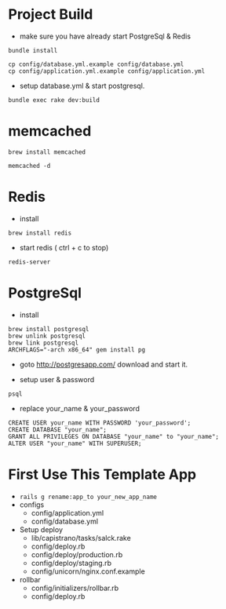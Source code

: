 Project Build
===============

- make sure you have already start PostgreSql & Redis

```
bundle install
```

```
cp config/database.yml.example config/database.yml
cp config/application.yml.example config/application.yml
```

- setup database.yml & start postgresql.

```
bundle exec rake dev:build
```

memcached
===========

```
brew install memcached
```

```
memcached -d
```

Redis
================

- install

```
brew install redis
```

- start redis ( ctrl + c to stop)

```
redis-server
```

PostgreSql
=================

- install

```
brew install postgresql
brew unlink postgresql
brew link postgresql
ARCHFLAGS="-arch x86_64" gem install pg
```

- goto http://postgresapp.com/ download and start it.

- setup user & password

```
psql
```

- replace your_name & your_password

```
CREATE USER your_name WITH PASSWORD 'your_password';
CREATE DATABASE "your_name";
GRANT ALL PRIVILEGES ON DATABASE "your_name" to "your_name";
ALTER USER "your_name" WITH SUPERUSER;
```

First Use This Template App
================================

- `rails g rename:app_to your_new_app_name`
- configs
  - config/application.yml
  - config/database.yml
- Setup deploy
  - lib/capistrano/tasks/salck.rake
  - config/deploy.rb
  - config/deploy/production.rb
  - config/deploy/staging.rb
  - config/unicorn/nginx.conf.example
- rollbar
  - config/initializers/rollbar.rb
  - config/deploy.rb